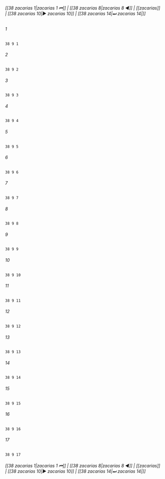 
###### [[38 zacarias 1|zacarias 1 ⏮]] | [[38 zacarias 8|zacarias 8 ◀]] | [[zacarias]] | [[38 zacarias 10|▶ zacarias 10]] | [[38 zacarias 14|⏭ zacarias 14|]]

###### 1
``` verse
38 9 1 
```
###### 2
``` verse
38 9 2 
```
###### 3
``` verse
38 9 3 
```
###### 4
``` verse
38 9 4 
```
###### 5
``` verse
38 9 5 
```
###### 6
``` verse
38 9 6 
```
###### 7
``` verse
38 9 7 
```
###### 8
``` verse
38 9 8 
```
###### 9
``` verse
38 9 9 
```
###### 10
``` verse
38 9 10 
```
###### 11
``` verse
38 9 11 
```
###### 12
``` verse
38 9 12 
```
###### 13
``` verse
38 9 13 
```
###### 14
``` verse
38 9 14 
```
###### 15
``` verse
38 9 15 
```
###### 16
``` verse
38 9 16 
```
###### 17
``` verse
38 9 17 
```

###### [[38 zacarias 1|zacarias 1 ⏮]] | [[38 zacarias 8|zacarias 8 ◀]] | [[zacarias]] | [[38 zacarias 10|▶ zacarias 10]] | [[38 zacarias 14|⏭ zacarias 14|]]


